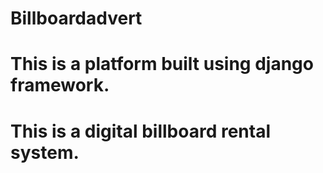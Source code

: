 # Billboardadvert
# This is a platform built using django framework.
# This is a digital billboard rental system.
